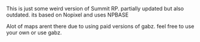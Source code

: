 This is just some weird version of Summit RP. partially updated but also outdated. its based on Nopixel and uses NPBASE

Alot of maps arent there due to using paid versions of gabz. feel free to use your own or use gabz.
